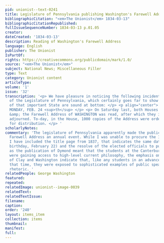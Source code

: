 ```yaml
---
pid: unionist--text-0241
title: Legislature of Pennsylvania publishing Washington's Farewell Address
bibliographicCitation: "<em>The Unionist</em> 1834-03-13"
bibliographicCitationRepublished: 
fullIssueSequenceNumber: 1834-03-13 p.01.05
creator: 
dateCreated: '1834-03-13'
description: Reading of Washington's Farewell Address
language: English
publisher: The Unionist
IsPartOf: 
rights: https://creativecommons.org/publicdomain/mark/1.0/
source: "<em>The Unionist</em>"
subject: National News; Miscellaneous Filler
type: Text
category: Unionist content
articleType: 
volume: '1'
issue: '32'
transcription: '<p> We have pleasure in noticing the following incident in the proceedings
  of the Legislature of Pennsylvania, which certainly goes far to show that the politics
  of that important State are sound at bottom: </p> <p align="center"> HARRISBURGH
  MONDAY, FEB. 24 <sup>th</sup> </p> <p> On Saturday last, both Houses met at 9 o’clock,
  &amp; the Farewell Address of WASHINGTON was read, after which they immediately
  adjourned. To-day, in the House, 1000 copies of the Address were ordered to be printed
  for distribution. </p> '
scholarlyNotes: 
commentary: 'The legislature of Pennsylvania apparently made the publication of Washington''s
  Farewell Address an annual event. While I was unable to procure the 1834 edition,
  I have included the title page from 1837, that indicates the same date (Washington''s
  birthday, February 22) and the resolve of the elected officials to publish it. Just
  as the publication of Dymond meant that the students at the Canterbury Female Academy
  were gaining access to high-level current philosophy, the emphasis on the speeches
  of Clay and Washington indicate that, like any students in an advanced academy of
  that time, they were exposed to sophisticated examples of public speaking and political
  rhetoric. '
relatedPeople: George Washington
featured: 
repeated: 
relatedImage: unionist--image-0039
relatedText: 
relatedTextIssue: 
filename: 
caption: 
order: '240'
layout: items_item
collection: items
thumbnail: 
manifest: 
full: 
---
```

